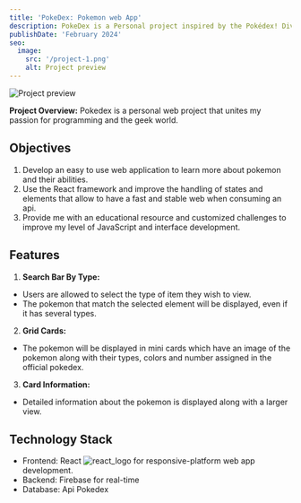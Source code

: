 ```yaml
---
title: 'PokeDex: Pokemon web App'
description: PokeDex is a Personal project inspired by the Pokédex! Dive into the Pokémon universe through my own version of the Pokédex, created with React and powered by the PokeAPI. 
publishDate: 'February 2024'
seo:
  image:
    src: '/project-1.png'
    alt: Project preview
---
```


![Project preview](/project-1.png)


**Project Overview:**
Pokedex is a personal web project that unites my passion for programming and the geek world. 

## Objectives

1. Develop an easy to use web application to learn more about pokemon and their abilities.
2. Use the React framework and improve the handling of states and elements that allow to have a fast and stable web when consuming an api.
3. Provide me with an educational resource and customized challenges to improve my level of JavaScript and interface development.

## Features

1. **Search Bar By Type:**

- Users are allowed to select the type of item they wish to view.
- The pokemon that match the selected element will be displayed, even if it has several types.

2. **Grid Cards:**

- The pokemon will be displayed in mini cards which have an image of the pokemon along with their types, colors and number assigned in the official pokedex. 

3. **Card Information:**

- Detailed information about the pokemon is displayed along with a larger view.

## Technology Stack

- Frontend: React ![react_logo](/react.svg) for responsive-platform web app development.
- Backend: Firebase for real-time
- Database: Api Pokedex
